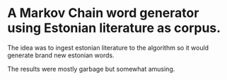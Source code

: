 # A Markov Chain word generator using Estonian literature as corpus.

The idea was to ingest estonian literature to the algorithm so it would generate brand new estonian words.

The results were mostly garbage but somewhat amusing.

